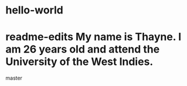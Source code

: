 # hello-world

readme-edits
My name is Thayne.
I am 26 years old and attend the University of the West Indies.
=======
 master
